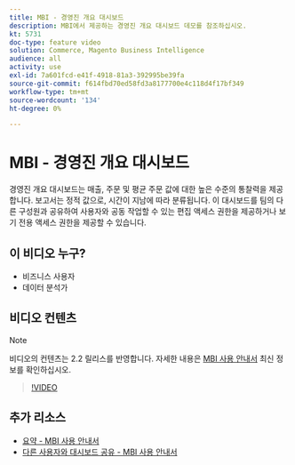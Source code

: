 ```yaml
---
title: MBI - 경영진 개요 대시보드
description: MBI에서 제공하는 경영진 개요 대시보드 데모를 참조하십시오.
kt: 5731
doc-type: feature video
solution: Commerce, Magento Business Intelligence
audience: all
activity: use
exl-id: 7a601fcd-e41f-4918-81a3-392995be39fa
source-git-commit: f614fbd70ed58fd3a8177700e4c118d4f17bf349
workflow-type: tm+mt
source-wordcount: '134'
ht-degree: 0%

---
```


# MBI - 경영진 개요 대시보드

경영진 개요 대시보드는 매출, 주문 및 평균 주문 값에 대한 높은 수준의 통찰력을 제공합니다. 보고서는 정적 값으로, 시간이 지남에 따라 분류됩니다. 이 대시보드를 팀의 다른 구성원과 공유하여 사용자와 공동 작업할 수 있는 편집 액세스 권한을 제공하거나 보기 전용 액세스 권한을 제공할 수 있습니다.

## 이 비디오 누구?

- 비즈니스 사용자
- 데이터 분석가

## 비디오 컨텐츠

>[!NOTE]
>
>비디오의 컨텐츠는 2.2 릴리스를 반영합니다. 자세한 내용은 [MBI 사용 안내서](https://experienceleague.adobe.com/docs/commerce-business-intelligence/mbi/guide-overview.html) 최신 정보를 확인하십시오.

>[!VIDEO](https://video.tv.adobe.com/v/35986?quality=12&learn=on)

## 추가 리소스

- [요약 - MBI 사용 안내서](https://experienceleague.adobe.com/docs/commerce-business-intelligence/mbi/build/dashboards/dashboards-pro.html#executive-summary-(guest-checkout-allowed))
- [다른 사용자와 대시보드 공유 - MBI 사용 안내서](https://experienceleague.adobe.com/docs/commerce-business-intelligence/mbi/build/dashboards/share-dashboard-with-users.html)
